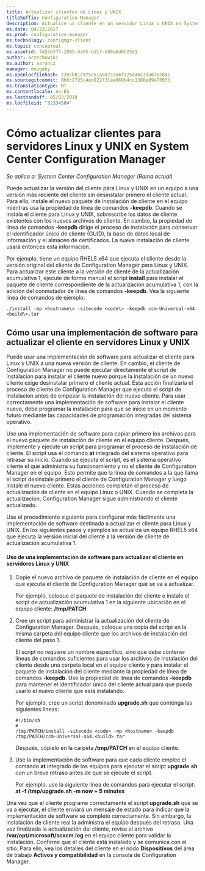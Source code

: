 ```yaml
---
title: Actualizar clientes de Linux y UNIX
titleSuffix: Configuration Manager
description: Actualice un cliente en un servidor Linux o UNIX en System Center Configuration Manager.
ms.date: 04/23/2017
ms.prod: configuration-manager
ms.technology: configmgr-client
ms.topic: conceptual
ms.assetid: 7d2bb377-1005-4a55-bd1f-b80a6d0b22e1
author: aczechowski
ms.author: aaroncz
manager: dougeby
ms.openlocfilehash: 239cb81c975c51a98733a6f325d46c3da676784c
ms.sourcegitcommit: 0b0c2735c4ed822731ae069b4cc1380e89e78933
ms.translationtype: HT
ms.contentlocale: es-ES
ms.lasthandoff: 05/03/2018
ms.locfileid: "32334504"
---
```

# <a name="how-to-upgrade-clients-for-linux-and-unix-servers-in-system-center-configuration-manager"></a>Cómo actualizar clientes para servidores Linux y UNIX en System Center Configuration Manager

*Se aplica a: System Center Configuration Manager (Rama actual)*

Puede actualizar la versión del cliente para Linux y UNIX en un equipo a una versión más reciente del cliente sin desinstalar primero el cliente actual. Para ello, instale el nuevo paquete de instalación de cliente en el equipo mientras usa la propiedad de línea de comandos **-keepdb**. Cuando se instala el cliente para Linux y UNIX, sobrescribe los datos de cliente existentes con los nuevos archivos de cliente. En cambio, la propiedad de línea de comandos **-keepdb** dirige el proceso de instalación para conservar el identificador único de cliente (GUID), la base de datos local de información y el almacén de certificados. La nueva instalación de cliente usará entonces esta información.  

 Por ejemplo, tiene un equipo RHEL5 x64 que ejecuta el cliente desde la versión original del cliente de Configuration Manager para Linux y UNIX. Para actualizar este cliente a la versión de cliente de la actualización acumulativa 1, ejecute de forma manual el script **install** para instalar el paquete de cliente correspondiente de la actualización acumulativa 1, con la adición del conmutador de línea de comandos **-keepdb**. Vea la siguiente línea de comandos de ejemplo:  

`./install -mp <hostname\> -sitecode <code\> -keepdb ccm-Universal-x64.<build\>.tar`  



## <a name="how-to-use-a-software-deployment-to-upgrade-the-client-on-linux-and-unix-servers"></a>Cómo usar una implementación de software para actualizar el cliente en servidores Linux y UNIX  
 Puede usar una implementación de software para actualizar el cliente para Linux y UNIX a una nueva versión de cliente. En cambio, el cliente de Configuration Manager no puede ejecutar directamente el script de instalación para instalar el cliente nuevo porque la instalación de un nuevo cliente exige desinstalar primero el cliente actual. Esta acción finalizaría el proceso de cliente de Configuration Manager que ejecuta el script de instalación antes de empezar la instalación del nuevo cliente. Para usar correctamente una implementación de software para instalar el cliente nuevo, debe programar la instalación para que se inicie en un momento futuro mediante las capacidades de programación integradas del sistema operativo.  

 Use una implementación de software para copiar primero los archivos para el nuevo paquete de instalación de cliente en el equipo cliente. Después, implemente y ejecute un script para programar el proceso de instalación de cliente. El script usa el comando **at** integrado del sistema operativo para retrasar su inicio. Cuando se ejecuta el script, es el sistema operativo cliente el que administra su funcionamiento y no el cliente de Configuration Manager en el equipo. Esto permite que la línea de comandos a la que llama el script desinstale primero el cliente de Configuration Manager y luego instale el nuevo cliente. Estas acciones completan el proceso de actualización de cliente en el equipo Linux o UNIX. Cuando se completa la actualización, Configuration Manager sigue administrando el cliente actualizado.  

 Use el procedimiento siguiente para configurar más fácilmente una implementación de software destinada a actualizar el cliente para Linux y UNIX. En los siguientes pasos y ejemplos se actualiza un equipo RHEL5 x64 que ejecuta la versión inicial del cliente a la versión de cliente de actualización acumulativa 1.  

#### <a name="to-use-a-software-deployment-to-upgrade-the-client-on-linux-and-unix-servers"></a>Uso de una implementación de software para actualizar el cliente en servidores Linux y UNIX  

1.  Copie el nuevo archivo de paquete de instalación de cliente en el equipo que ejecuta el cliente de Configuration Manager que se va a actualizar.  

     Por ejemplo, coloque el paquete de instalación del cliente e instale el script de actualización acumulativa 1 en la siguiente ubicación en el equipo cliente: **/tmp/PATCH**  

2.  Cree un script para administrar la actualización del cliente de Configuration Manager. Después, coloque una copia del script en la misma carpeta del equipo cliente que los archivos de instalación del cliente del paso 1.  

     El script no requiere un nombre específico, sino que debe contener líneas de comandos suficientes para usar los archivos de instalación del cliente desde una carpeta local en el equipo cliente y para instalar el paquete de instalación del cliente mediante la propiedad de línea de comandos **-keepdb**. Use la propiedad de línea de comandos **-keepdb** para mantener el identificador único del cliente actual para que pueda usarlo el nuevo cliente que está instalando.  

     Por ejemplo, cree un script denominado **upgrade.sh** que contenga las siguientes líneas:  

    ```  
    #!/bin/sh  
    #  
    /tmp/PATCH/install -sitecode <code> -mp <hostname> -keepdb /tmp/PATCH/ccm-Universal-x64.<build>.tar  

    ```  

     Después, cópielo en la carpeta **/tmp/PATCH** en el equipo cliente.

3.  Use la implementación de software para que cada cliente emplee el comando **at** integrado de los equipos para ejecutar el script **upgrade.sh** con un breve retraso antes de que se ejecute el script.  

     Por ejemplo, use la siguiente línea de comandos para ejecutar el script: **at -f /tmp/upgrade.sh -m now + 5 minutes**  

 Una vez que el cliente programe correctamente el script **upgrade.sh** que se va a ejecutar, el cliente enviará un mensaje de estado para indicar que la implementación de software se completó correctamente. Sin embargo, la instalación de cliente real la administra el equipo después del retraso. Una vez finalizada la actualización del cliente, revise el archivo **/var/opt/microsoft/scxcm.log** en el equipo cliente para validar la instalación. Confirme que el cliente está instalado y se comunica con el sitio. Para ello, vea los detalles del cliente en el nodo **Dispositivos** del área de trabajo **Activos y compatibilidad** en la consola de Configuration Manager.  

